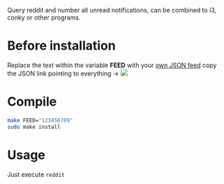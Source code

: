 Query reddit and number all unread notifications, can be combined to i3, conky or other programs.

# Before installation

Replace the text within the variable **FEED** with your [own JSON feed](https://www.reddit.com/prefs/feeds/) copy the JSON link pointing to everything -\> ![](https://raw.githubusercontent.com/su8/pinky-bar/master/img/reddit.png)

# Compile

```bash
make FEED="123456789"
sudo make install
```

# Usage

Just execute `reddit`
